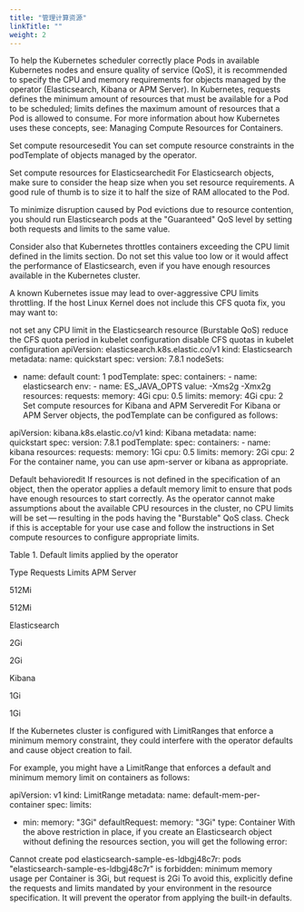 ```yaml
---
title: "管理计算资源"
linkTitle: ""
weight: 2
---
```


To help the Kubernetes scheduler correctly place Pods in available Kubernetes nodes and ensure quality of service (QoS), it is recommended to specify the CPU and memory requirements for objects managed by the operator (Elasticsearch, Kibana or APM Server). In Kubernetes, requests defines the minimum amount of resources that must be available for a Pod to be scheduled; limits defines the maximum amount of resources that a Pod is allowed to consume. For more information about how Kubernetes uses these concepts, see: Managing Compute Resources for Containers.

Set compute resourcesedit
You can set compute resource constraints in the podTemplate of objects managed by the operator.

Set compute resources for Elasticsearchedit
For Elasticsearch objects, make sure to consider the heap size when you set resource requirements. A good rule of thumb is to size it to half the size of RAM allocated to the Pod.

To minimize disruption caused by Pod evictions due to resource contention, you should run Elasticsearch pods at the "Guaranteed" QoS level by setting both requests and limits to the same value.

Consider also that Kubernetes throttles containers exceeding the CPU limit defined in the limits section. Do not set this value too low or it would affect the performance of Elasticsearch, even if you have enough resources available in the Kubernetes cluster.

A known Kubernetes issue may lead to over-aggressive CPU limits throttling. If the host Linux Kernel does not include this CFS quota fix, you may want to:

not set any CPU limit in the Elasticsearch resource (Burstable QoS)
reduce the CFS quota period in kubelet configuration
disable CFS quotas in kubelet configuration
apiVersion: elasticsearch.k8s.elastic.co/v1
kind: Elasticsearch
metadata:
name: quickstart
spec:
version: 7.8.1
nodeSets:

- name: default
  count: 1
  podTemplate:
  spec:
  containers: - name: elasticsearch
  env: - name: ES_JAVA_OPTS
  value: -Xms2g -Xmx2g
  resources:
  requests:
  memory: 4Gi
  cpu: 0.5
  limits:
  memory: 4Gi
  cpu: 2
  Set compute resources for Kibana and APM Serveredit
  For Kibana or APM Server objects, the podTemplate can be configured as follows:

apiVersion: kibana.k8s.elastic.co/v1
kind: Kibana
metadata:
name: quickstart
spec:
version: 7.8.1
podTemplate:
spec:
containers: - name: kibana
resources:
requests:
memory: 1Gi
cpu: 0.5
limits:
memory: 2Gi
cpu: 2
For the container name, you can use apm-server or kibana as appropriate.

Default behavioredit
If resources is not defined in the specification of an object, then the operator applies a default memory limit to ensure that pods have enough resources to start correctly. As the operator cannot make assumptions about the available CPU resources in the cluster, no CPU limits will be set — resulting in the pods having the "Burstable" QoS class. Check if this is acceptable for your use case and follow the instructions in Set compute resources to configure appropriate limits.

Table 1. Default limits applied by the operator

Type Requests Limits
APM Server

512Mi

512Mi

Elasticsearch

2Gi

2Gi

Kibana

1Gi

1Gi

If the Kubernetes cluster is configured with LimitRanges that enforce a minimum memory constraint, they could interfere with the operator defaults and cause object creation to fail.

For example, you might have a LimitRange that enforces a default and minimum memory limit on containers as follows:

apiVersion: v1
kind: LimitRange
metadata:
name: default-mem-per-container
spec:
limits:

- min:
  memory: "3Gi"
  defaultRequest:
  memory: "3Gi"
  type: Container
  With the above restriction in place, if you create an Elasticsearch object without defining the resources section, you will get the following error:

Cannot create pod elasticsearch-sample-es-ldbgj48c7r: pods "elasticsearch-sample-es-ldbgj48c7r" is forbidden: minimum memory usage per Container is 3Gi, but request is 2Gi
To avoid this, explicitly define the requests and limits mandated by your environment in the resource specification. It will prevent the operator from applying the built-in defaults.

